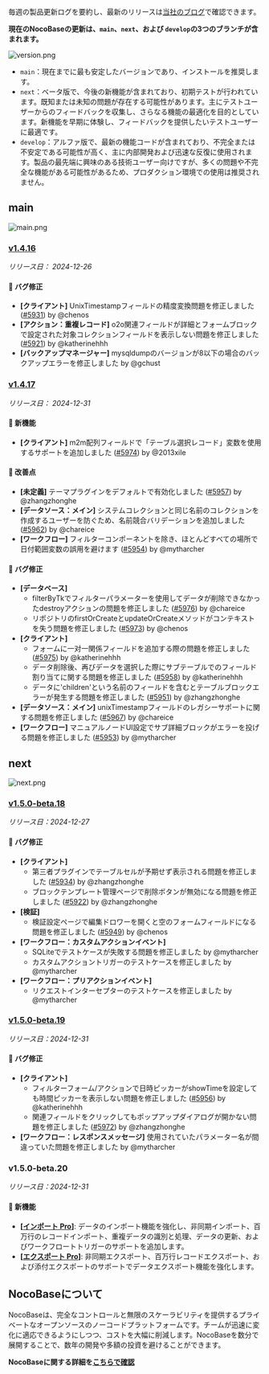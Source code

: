 毎週の製品更新ログを要約し、最新のリリースは[当社のブログ](https://www.nocobase.com/ja/blog/tags/release-notes)で確認できます。

**現在のNocoBaseの更新は、`main`、`next`、および `develop`の3つのブランチが含まれます。**

![version.png](https://static-docs.nocobase.com/ba5f04e27e99c625cb3822da5df07860.png)

* `main`：現在までに最も安定したバージョンであり、インストールを推奨します。
* `next`：ベータ版で、今後の新機能が含まれており、初期テストが行われています。既知または未知の問題が存在する可能性があります。主にテストユーザーからのフィードバックを収集し、さらなる機能の最適化を目的としています。新機能を早期に体験し、フィードバックを提供したいテストユーザーに最適です。
* `develop`：アルファ版で、最新の機能コードが含まれており、不完全または不安定である可能性が高く、主に内部開発および迅速な反復に使用されます。製品の最先端に興味のある技術ユーザー向けですが、多くの問題や不完全な機能がある可能性があるため、プロダクション環境での使用は推奨されません。

## main

![main.png](https://static-docs.nocobase.com/47a3c71734c1d0f908b51f9ebd53c0ac.png)

### [v1.4.16](https://www.nocobase.com/ja/blog/v1.4.16)

*リリース日： 2024-12-26*

#### 🐛 バグ修正

* **[クライアント]** UnixTimestampフィールドの精度変換問題を修正しました ([#5931](https://github.com/nocobase/nocobase/pull/5931)) by @chenos
* **[アクション：重複レコード]** o2o関連フィールドが詳細とフォームブロックで設定された対象コレクションフィールドを表示しない問題を修正しました ([#5921](https://github.com/nocobase/nocobase/pull/5921)) by @katherinehhh
* **[バックアップマネージャー]** mysqldumpのバージョンが8以下の場合のバックアップエラーを修正しました by @gchust

### [v1.4.17](https://www.nocobase.com/ja/blog/v1.4.17)

*リリース日： 2024-12-31*

#### 🎉 新機能

* **[クライアント]** m2m配列フィールドで「テーブル選択レコード」変数を使用するサポートを追加しました ([#5974](https://github.com/nocobase/nocobase/pull/5974)) by @2013xile

#### 🚀 改善点

* **[未定義]** テーマプラグインをデフォルトで有効化しました ([#5957](https://github.com/nocobase/nocobase/pull/5957)) by @zhangzhonghe
* **[データソース：メイン]** システムコレクションと同じ名前のコレクションを作成するユーザーを防ぐため、名前競合バリデーションを追加しました ([#5962](https://github.com/nocobase/nocobase/pull/5962)) by @chareice
* **[ワークフロー]** フィルターコンポーネントを除き、ほとんどすべての場所で日付範囲変数の誤用を避けます ([#5954](https://github.com/nocobase/nocobase/pull/5954)) by @mytharcher

#### 🐛 バグ修正

* **[データベース]**
  * filterByTkでフィルターパラメーターを使用してデータが削除できなかったdestroyアクションの問題を修正しました ([#5976](https://github.com/nocobase/nocobase/pull/5976)) by @chareice
  * リポジトリのfirstOrCreateとupdateOrCreateメソッドがコンテキストを失う問題を修正しました ([#5973](https://github.com/nocobase/nocobase/pull/5973)) by @chenos
* **[クライアント]**
  * フォームに一对一関係フィールドを追加する際の問題を修正しました ([#5975](https://github.com/nocobase/nocobase/pull/5975)) by @katherinehhh
  * データ削除後、再びデータを選択した際にサブテーブルでのフィールド割り当てに関する問題を修正しました ([#5958](https://github.com/nocobase/nocobase/pull/5958)) by @katherinehhh
  * データに'children'という名前のフィールドを含むとテーブルブロックエラーが発生する問題を修正しました ([#5951](https://github.com/nocobase/nocobase/pull/5951)) by @zhangzhonghe
* **[データソース：メイン]** unixTimestampフィールドのレガシーサポートに関する問題を修正しました ([#5967](https://github.com/nocobase/nocobase/pull/5967)) by @chareice
* **[ワークフロー]** マニュアルノードUI設定でサブ詳細ブロックがエラーを投げる問題を修正しました ([#5953](https://github.com/nocobase/nocobase/pull/5953)) by @mytharcher

## next

![next.png](https://static-docs.nocobase.com/8ed17a0f08cc585018f6de6c8b13947d.png)

### [v1.5.0-beta.18](https://www.nocobase.com/ja/blog/v1.5.0-beta.18)

*リリース日：2024-12-27*

#### 🐛 バグ修正

* **[クライアント]**
  * 第三者プラグインでテーブルセルが予期せず表示される問題を修正しました ([#5934](https://github.com/nocobase/nocobase/pull/5934)) by @zhangzhonghe
  * ブロックテンプレート管理ページで削除ボタンが無効になる問題を修正しました ([#5922](https://github.com/nocobase/nocobase/pull/5922)) by @zhangzhonghe
* **[検証]**
  * 検証設定ページで編集ドロワーを開くと空のフォームフィールドになる問題を修正しました ([#5949](https://github.com/nocobase/nocobase/pull/5949)) by @chenos
* **[ワークフロー：カスタムアクションイベント]**
  * SQLiteでテストケースが失敗する問題を修正しました by @mytharcher
  * カスタムアクショントリガーのテストケースを修正しました by @mytharcher
* **[ワークフロー：プリアクションイベント]**
  * リクエストインターセプターのテストケースを修正しました by @mytharcher

### [v1.5.0-beta.19](https://www.nocobase.com/ja/blog/v1.5.0-beta.19)

*リリース日：2024-12-31*

#### 🐛 バグ修正

* **[クライアント]**
  * フィルターフォーム/アクションで日時ピッカーがshowTimeを設定しても時間ピッカーを表示しない問題を修正しました ([#5956](https://github.com/nocobase/nocobase/pull/5956)) by @katherinehhh
  * 関連フィールドをクリックしてもポップアップダイアログが開かない問題を修正しました ([#5972](https://github.com/nocobase/nocobase/pull/5972)) by @zhangzhonghe
* **[ワークフロー：レスポンスメッセージ]** 使用されていたパラメーター名が間違っていた問題を修正しました by @mytharcher

### v1.5.0-beta.20

*リリース日：2024-12-31*

#### 🎉 新機能

- **[[インポート Pro](https://docs-jp.nocobase.com/handbook/action-import-pro)]**: データのインポート機能を強化し、非同期インポート、百万行のレコードインポート、重複データの識別と処理、データの更新、およびワークフロートトリガーのサポートを追加します。
- **[[エクスポート Pro](https://docs-jp.nocobase.com/handbook/action-export-pro)]**: 非同期エクスポート、百万行レコードエクスポート、および添付エクスポートのサポートでデータエクスポート機能を強化します。

## NocoBaseについて

NocoBaseは、完全なコントロールと無限のスケーラビリティを提供するプライベートなオープンソースのノーコードプラットフォームです。チームが迅速に変化に適応できるようにしつつ、コストを大幅に削減します。NocoBaseを数分で展開することで、数年の開発や多額の投資を避けることができます。

**NocoBaseに関する詳細を[こちらで確認](https://www.nocobase.com/)**
